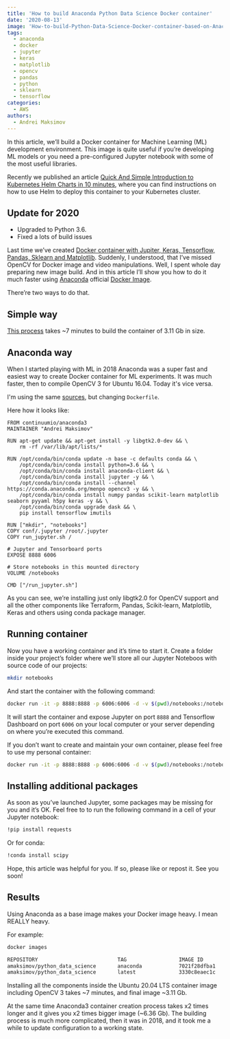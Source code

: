 ```yaml
---
title: 'How to build Anaconda Python Data Science Docker container'
date: '2020-08-13'
image: 'How-to-build-Python-Data-Science-Docker-container-based-on-Anaconda'
tags:
  - anaconda
  - docker
  - jupyter
  - keras
  - matplotlib
  - opencv
  - pandas
  - python
  - sklearn
  - tensorflow
categories:
  - AWS
authors:
  - Andrei Maksimov
---
```


In this article, we’ll build a Docker container for Machine Learning (ML) development environment. This image is quite useful if you’re developing ML models or you need a pre-configured Jupyter notebook with some of the most useful libraries.

Recently we published an article [Quick And Simple Introduction to Kubernetes Helm Charts in 10 minutes](https://hands-on.cloud/quick-and-simple-introduction-to-kubernetes-helm-charts-in-10-minutes/), where you can find instructions on how to use Helm to deploy this container to your Kubernetes cluster.

## Update for 2020

* Upgraded to Python 3.6.
* Fixed a lots of build issues

Last time we’ve created [Docker container with Jupiter, Keras, Tensorflow, Pandas, Sklearn and Matplotlib](/how-to-run-jupiter-keras-tensorflow-pandas-sklearn-and-matplotlib-in-docker-container). Suddenly, I understood, that I’ve missed OpenCV for Docker image and video manipulations. Well, I spent whole day preparing new image build. And in this article I’ll show you how to do it much faster using [Anaconda](https://anaconda.org/) official [Docker Image](https://hub.docker.com/r/continuumio/anaconda3/).

There’re two ways to do that.

## Simple way

[This process](/how-to-run-jupiter-keras-tensorflow-pandas-sklearn-and-matplotlib-in-docker-container) takes ~7 minutes to build the container of 3.11 Gb in size.

## Anaconda way

When I started playing with ML in 2018 Anaconda was a super fast and easiest way to create Docker container for ML experiments. It was much faster, then to compile OpenCV 3 for Ubuntu 16.04. Today it's vice versa.

I'm using the same [sources](https://github.com/andreivmaksimov/python_data_science/), but changing `Dockerfile`.

Here how it looks like:

```docker
FROM continuumio/anaconda3
MAINTAINER "Andrei Maksimov"

RUN apt-get update && apt-get install -y libgtk2.0-dev && \
    rm -rf /var/lib/apt/lists/*

RUN /opt/conda/bin/conda update -n base -c defaults conda && \
    /opt/conda/bin/conda install python=3.6 && \
    /opt/conda/bin/conda install anaconda-client && \
    /opt/conda/bin/conda install jupyter -y && \
    /opt/conda/bin/conda install --channel https://conda.anaconda.org/menpo opencv3 -y && \
    /opt/conda/bin/conda install numpy pandas scikit-learn matplotlib seaborn pyyaml h5py keras -y && \
    /opt/conda/bin/conda upgrade dask && \
    pip install tensorflow imutils

RUN ["mkdir", "notebooks"]
COPY conf/.jupyter /root/.jupyter
COPY run_jupyter.sh /

# Jupyter and Tensorboard ports
EXPOSE 8888 6006

# Store notebooks in this mounted directory
VOLUME /notebooks

CMD ["/run_jupyter.sh"]
```

As you can see, we’re installing just only libgtk2.0 for OpenCV support and all the other components like Terraform, Pandas, Scikit-learn, Matplotlib, Keras and others using conda package manager.

## Running container

Now you have a working container and it’s time to start it. Create a folder inside your project’s folder where we’ll store all our Jupyter Noteboos with source code of our projects:

```sh
mkdir notebooks
```

And start the container with the following command:

```sh
docker run -it -p 8888:8888 -p 6006:6006 -d -v $(pwd)/notebooks:/notebooks python_data_science_container:anaconda
```

It will start the container and expose Jupyter on port `8888` and Tensorflow Dashboard on port `6006` on your local computer or your server depending on where you’re executed this command.

If you don’t want to create and maintain your own container, please feel free to use my personal container:

```sh
docker run -it -p 8888:8888 -p 6006:6006 -d -v $(pwd)/notebooks:/notebooks amaksimov/python_data_science:anaconda
```

## Installing additional packages

As soon as you’ve launched Jupyter, some packages may be missing for you and it’s OK. Feel free to to run the following command in a cell of your Jupyter notebook:

```sh
!pip install requests
```

Or for conda:

```sh
!conda install scipy
```

Hope, this article was helpful for you. If so, please like or repost it. See you soon!

## Results

Using Anaconda as a base image makes your Docker image heavy. I mean REALLY heavy.

For example:

```sh
docker images

REPOSITORY                          TAG                 IMAGE ID            CREATED             SIZE
amaksimov/python_data_science       anaconda            7021f28dfba1        29 minutes ago      6.36GB
amaksimov/python_data_science       latest              3330c8eaec1c        2 hours ago         3.11GB
```

Installing all the components inside the Ubuntu 20.04 LTS container image including OpenCV 3 takes ~7 minutes, and final image ~3.11 Gb.

At the same time Anaconda3 container creation process takes x2 times longer and it gives you x2 times bigger image (~6.36 Gb). The building process is much more complicated, then it was in 2018, and it took me a while to update configuration to a working state.
